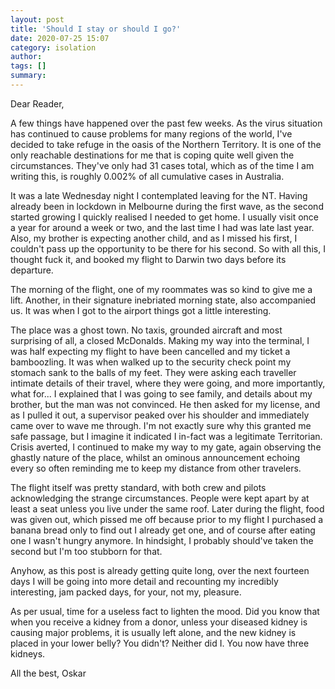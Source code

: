 ```yaml
---
layout: post
title: 'Should I stay or should I go?'
date: 2020-07-25 15:07
category: isolation
author: 
tags: []
summary: 
---
```


Dear Reader,

A few things have happened over the past few weeks. As the virus situation has continued to cause problems for many regions of the world, I've decided to take refuge in the oasis of the Northern Territory. It is one of the only reachable destinations for me that is coping quite well given the circumstances. They've only had 31 cases total, which as of the time I am writing this, is roughly 0.002% of all cumulative cases in Australia.

It was a late Wednesday night I contemplated leaving for the NT. Having already been in lockdown in Melbourne during the first wave, as the second started growing I quickly realised I needed to get home. I usually visit once a year for around a week or two, and the last time I had was late last year. Also, my brother is expecting another child, and as I missed his first, I couldn't pass up the opportunity to be there for his second. So with all this, I thought fuck it, and booked my flight to Darwin two days before its departure.

The morning of the flight, one of my roommates was so kind to give me a lift. Another, in their signature inebriated morning state, also accompanied us. It was when I got to the airport things got a little interesting.

The place was a ghost town. No taxis, grounded aircraft and most surprising of all, a closed McDonalds. Making my way into the terminal, I was half expecting my flight to have been cancelled and my ticket a bamboozling. It was when walked up to the security check point my stomach sank to the balls of my feet. They were asking each traveller intimate details of their travel, where they were going, and more importantly, what for... I explained that I was going to see family, and details about my brother, but the man was not convinced. He then asked for my license, and as I pulled it out, a supervisor peaked over his shoulder and immediately came over to wave me through. I'm not exactly sure why this granted me safe passage, but I imagine it indicated I in-fact was a legitimate Territorian. Crisis averted, I continued to make my way to my gate, again observing the ghastly nature of the place, whilst an ominous announcement echoing every so often reminding me to keep my distance from other travelers.

The flight itself was pretty standard, with both crew and pilots acknowledging the strange circumstances. People were kept apart by at least a seat unless you live under the same roof. Later during the flight, food was given out, which pissed me off because prior to my flight I purchased a banana bread only to find out I already get one, and of course after eating one I wasn't hungry anymore. In hindsight, I probably should've taken the second but I'm too stubborn for that.

Anyhow, as this post is already getting quite long, over the next fourteen days I will be going into more detail and recounting my incredibly interesting, jam packed days, for your, not my, pleasure. 

As per usual, time for a useless fact to lighten the mood. Did you know that when you receive a kidney from a donor, unless your diseased kidney is causing major problems, it is usually left alone, and the new kidney is placed in your lower belly? You didn't? Neither did I. You now have three kidneys.

All the best,
Oskar
